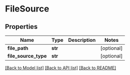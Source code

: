 # FileSource

## Properties
Name | Type | Description | Notes
------------ | ------------- | ------------- | -------------
**file_path** | **str** |  | [optional] 
**file_source_type** | **str** |  | [optional] 

[[Back to Model list]](../README.md#documentation-for-models) [[Back to API list]](../README.md#documentation-for-api-endpoints) [[Back to README]](../README.md)


